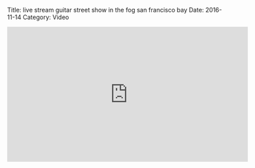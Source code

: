 Title: live stream guitar street show in the fog san francisco bay
Date: 2016-11-14
Category: Video

<iframe width="560" height="315" src="https://www.youtube.com/embed/vEl21HBB__I" title="YouTube video player" frameborder="0" allow="accelerometer; autoplay; clipboard-write; encrypted-media; gyroscope; picture-in-picture" allowfullscreen></iframe>

